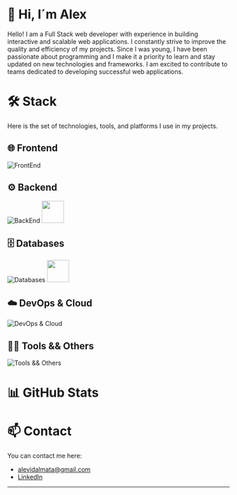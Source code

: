 # 👋 Hi, I´m Alex
Hello! I am a Full Stack web developer with experience in building interactive and scalable web applications. I constantly strive to improve the quality and efficiency of my projects. Since I was young, I have been passionate about programming and I make it a priority to learn and stay updated on new technologies and frameworks. I am excited to contribute to teams dedicated to developing successful web applications.

# 🛠️  Stack

Here is the set of technologies, tools, and platforms I use in my projects.

## 🌐 Frontend
![FrontEnd](https://skillicons.dev/icons?i=html,css,sass,js,tailwind,bootstrap)

## ⚙️ Backend
![BackEnd](https://skillicons.dev/icons?i=php,nodejs,python,java)
<img src="https://cdn.jsdelivr.net/npm/simple-icons@v5/icons/blazor.svg" width="50" height="50" />

## 🗄️ Databases
![Databases](https://skillicons.dev/icons?i=mysql,postgres,mongodb,mariadb)
<img src="https://github.com/user-attachments/assets/11faf23f-4058-45c1-a763-994e9f2ed854" width="50" height="50" />

## ☁️ DevOps & Cloud
![DevOps & Cloud](https://skillicons.dev/icons?i=docker)

## 🧑‍💻 Tools && Others 
![Tools && Others ](https://skillicons.dev/icons?i=git,github,vscode,visualstudio,postman)


# 📊 GitHub Stats



# 📫 Contact

You can contact me here:

- [alevidalmata@gmail.com](mailto:alevidalmata@gmail.com)
- [LinkedIn](https://www.linkedin.com/in/avidmat0703/)

---
